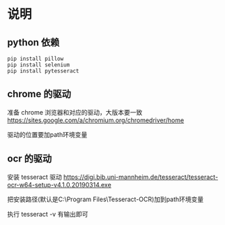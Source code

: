 # 说明

## python 依赖
```
pip install pillow
pip install selenium
pip install pytesseract
```

## chrome 的驱动
准备 chrome 浏览器和对应的驱动，大版本要一致
https://sites.google.com/a/chromium.org/chromedriver/home

驱动的位置要加path环境变量

## ocr 的驱动
安装 tesseract 驱动
https://digi.bib.uni-mannheim.de/tesseract/tesseract-ocr-w64-setup-v4.1.0.20190314.exe

把安装路径(默认是C:\Program Files\Tesseract-OCR)加到path环境变量

执行 tesseract -v 有输出即可